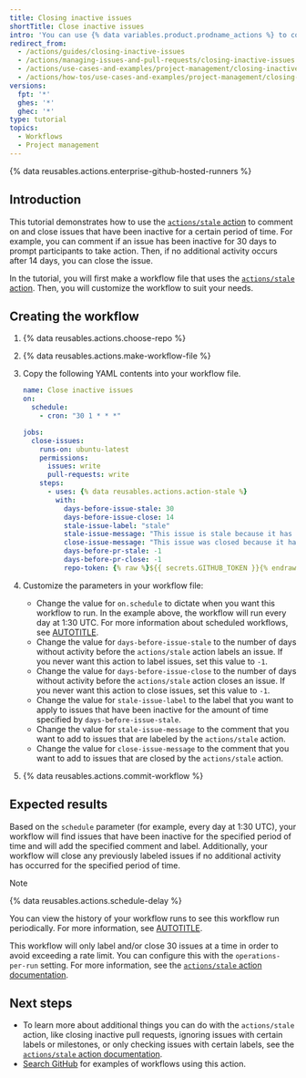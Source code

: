 ```yaml
---
title: Closing inactive issues
shortTitle: Close inactive issues
intro: 'You can use {% data variables.product.prodname_actions %} to comment on or close issues that have been inactive for a certain period of time.'
redirect_from:
  - /actions/guides/closing-inactive-issues
  - /actions/managing-issues-and-pull-requests/closing-inactive-issues
  - /actions/use-cases-and-examples/project-management/closing-inactive-issues
  - /actions/how-tos/use-cases-and-examples/project-management/closing-inactive-issues
versions:
  fpt: '*'
  ghes: '*'
  ghec: '*'
type: tutorial
topics:
  - Workflows
  - Project management
---
```


{% data reusables.actions.enterprise-github-hosted-runners %}

## Introduction

This tutorial demonstrates how to use the [`actions/stale` action](https://github.com/marketplace/actions/close-stale-issues) to comment on and close issues that have been inactive for a certain period of time. For example, you can comment if an issue has been inactive for 30 days to prompt participants to take action. Then, if no additional activity occurs after 14 days, you can close the issue.

In the tutorial, you will first make a workflow file that uses the [`actions/stale` action](https://github.com/marketplace/actions/close-stale-issues). Then, you will customize the workflow to suit your needs.

## Creating the workflow

1. {% data reusables.actions.choose-repo %}
1. {% data reusables.actions.make-workflow-file %}
1. Copy the following YAML contents into your workflow file.

    ```yaml copy
    name: Close inactive issues
    on:
      schedule:
        - cron: "30 1 * * *"

    jobs:
      close-issues:
        runs-on: ubuntu-latest
        permissions:
          issues: write
          pull-requests: write
        steps:
          - uses: {% data reusables.actions.action-stale %}
            with:
              days-before-issue-stale: 30
              days-before-issue-close: 14
              stale-issue-label: "stale"
              stale-issue-message: "This issue is stale because it has been open for 30 days with no activity."
              close-issue-message: "This issue was closed because it has been inactive for 14 days since being marked as stale."
              days-before-pr-stale: -1
              days-before-pr-close: -1
              repo-token: {% raw %}${{ secrets.GITHUB_TOKEN }}{% endraw %}
    ```

1. Customize the parameters in your workflow file:
   * Change the value for `on.schedule` to dictate when you want this workflow to run. In the example above, the workflow will run every day at 1:30 UTC. For more information about scheduled workflows, see [AUTOTITLE](/actions/using-workflows/events-that-trigger-workflows#scheduled-events).
   * Change the value for `days-before-issue-stale` to the number of days without activity before the `actions/stale` action labels an issue. If you never want this action to label issues, set this value to `-1`.
   * Change the value for `days-before-issue-close` to the number of days without activity before the `actions/stale` action closes an issue. If you never want this action to close issues, set this value to `-1`.
   * Change the value for `stale-issue-label` to the label that you want to apply to issues that have been inactive for the amount of time specified by `days-before-issue-stale`.
   * Change the value for `stale-issue-message` to the comment that you want to add to issues that are labeled by the `actions/stale` action.
   * Change the value for `close-issue-message` to the comment that you want to add to issues that are closed by the `actions/stale` action.
1. {% data reusables.actions.commit-workflow %}

## Expected results

Based on the `schedule` parameter (for example, every day at 1:30 UTC), your workflow will find issues that have been inactive for the specified period of time and will add the specified comment and label. Additionally, your workflow will close any previously labeled issues if no additional activity has occurred for the specified period of time.

> [!NOTE]
> {% data reusables.actions.schedule-delay %}

You can view the history of your workflow runs to see this workflow run periodically. For more information, see [AUTOTITLE](/actions/monitoring-and-troubleshooting-workflows/viewing-workflow-run-history).

This workflow will only label and/or close 30 issues at a time in order to avoid exceeding a rate limit. You can configure this with the `operations-per-run` setting. For more information, see the [`actions/stale` action documentation](https://github.com/marketplace/actions/close-stale-issues).

## Next steps

* To learn more about additional things you can do with the `actions/stale` action, like closing inactive pull requests, ignoring issues with certain labels or milestones, or only checking issues with certain labels, see the [`actions/stale` action documentation](https://github.com/marketplace/actions/close-stale-issues).
* [Search GitHub](https://github.com/search?q=%22uses%3A+actions%2Fstale%22&type=code) for examples of workflows using this action.
